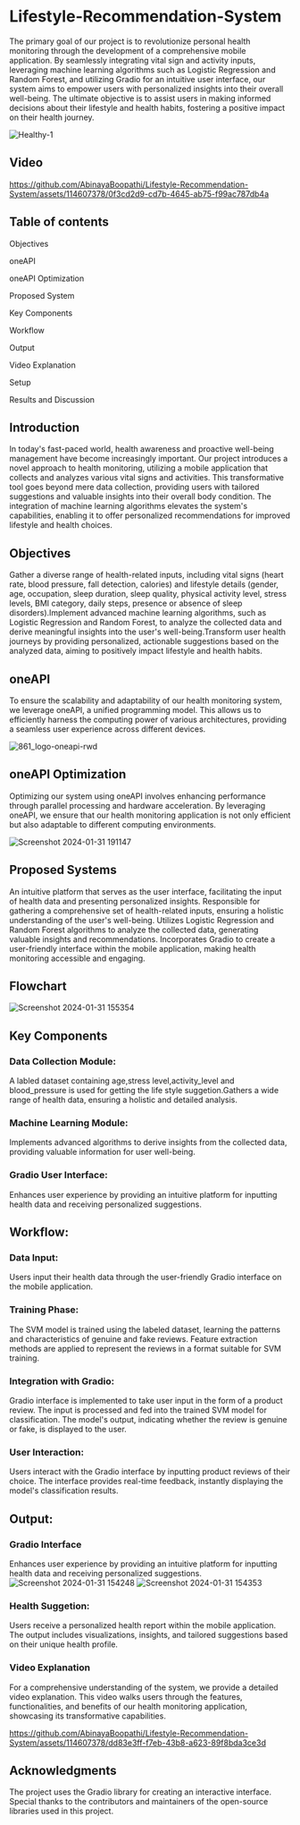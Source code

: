 # Lifestyle-Recommendation-System
The primary goal of our project is to revolutionize personal health monitoring through the development of a comprehensive mobile application. By seamlessly integrating vital sign and activity inputs, leveraging machine learning algorithms such as Logistic Regression and Random Forest, and utilizing Gradio for an intuitive user interface, our system aims to empower users with personalized insights into their overall well-being. The ultimate objective is to assist users in making informed decisions about their lifestyle and health habits, fostering a positive impact on their health journey.

![Healthy-1](https://github.com/AbinayaBoopathi/Lifestyle-Recommendation-System/assets/114607378/44b05e86-20e4-487c-9f12-2cc959f99762)

## Video

https://github.com/AbinayaBoopathi/Lifestyle-Recommendation-System/assets/114607378/0f3cd2d9-cd7b-4645-ab75-f99ac787db4a

## Table of contents

Objectives

oneAPI

oneAPI Optimization

Proposed System

Key Components

Workflow

Output

Video Explanation

Setup

Results and Discussion

## Introduction

In today's fast-paced world, health awareness and proactive well-being management have become increasingly important. Our project introduces a novel approach to health monitoring, utilizing a mobile application that collects and analyzes various vital signs and activities. This transformative tool goes beyond mere data collection, providing users with tailored suggestions and valuable insights into their overall body condition. The integration of machine learning algorithms elevates the system's capabilities, enabling it to offer personalized recommendations for improved lifestyle and health choices.

## Objectives

Gather a diverse range of health-related inputs, including vital signs (heart rate, blood pressure, fall detection, calories) and lifestyle details (gender, age, occupation, sleep duration, sleep quality, physical activity level, stress levels, BMI category, daily steps, presence or absence of sleep disorders).Implement advanced machine learning algorithms, such as Logistic Regression and Random Forest, to analyze the collected data and derive meaningful insights into the user's well-being.Transform user health journeys by providing personalized, actionable suggestions based on the analyzed data, aiming to positively impact lifestyle and health habits.

 ## oneAPI

To ensure the scalability and adaptability of our health monitoring system, we leverage oneAPI, a unified programming model. This allows us to efficiently harness the computing power of various architectures, providing a seamless user experience across different devices.

![861_logo-oneapi-rwd](https://github.com/AbinayaBoopathi/Lifestyle-Recommendation-System/assets/114607378/07c36d5d-60fa-4c5a-9856-2afe86fd4fca)


## oneAPI Optimization

Optimizing our system using oneAPI involves enhancing performance through parallel processing and hardware acceleration. By leveraging oneAPI, we ensure that our health monitoring application is not only efficient but also adaptable to different computing environments.

![Screenshot 2024-01-31 191147](https://github.com/AbinayaBoopathi/Lifestyle-Recommendation-System/assets/114607378/810c54ba-a485-4f33-a998-39d74fe94e99)


## Proposed Systems

An intuitive platform that serves as the user interface, facilitating the input of health data and presenting personalized insights. Responsible for gathering a comprehensive set of health-related inputs, ensuring a holistic understanding of the user's well-being. Utilizes Logistic Regression and Random Forest algorithms to analyze the collected data, generating valuable insights and recommendations. Incorporates Gradio to create a user-friendly interface within the mobile application, making health monitoring accessible and engaging.

## Flowchart

![Screenshot 2024-01-31 155354](https://github.com/AbinayaBoopathi/Lifestyle-Recommendation-System/assets/114607378/eaf72459-402e-45de-8816-ba41e3ce8145)

## Key Components

### Data Collection Module:

A labled dataset containing age,stress level,activity_level and blood_pressure is used for getting the life style suggetion.Gathers a wide range of health data, ensuring a holistic and detailed analysis.

### Machine Learning Module:

Implements advanced algorithms to derive insights from the collected data, providing valuable information for user well-being.

### Gradio User Interface:

Enhances user experience by providing an intuitive platform for inputting health data and receiving personalized suggestions.


## Workflow:

### Data Input:

Users input their health data through the user-friendly Gradio interface on the mobile application.

### Training Phase:

The SVM model is trained using the labeled dataset, learning the patterns and characteristics of genuine and fake reviews.
Feature extraction methods are applied to represent the reviews in a format suitable for SVM training.

### Integration with Gradio:

Gradio interface is implemented to take user input in the form of a product review.
The input is processed and fed into the trained SVM model for classification.
The model's output, indicating whether the review is genuine or fake, is displayed to the user.

### User Interaction:

Users interact with the Gradio interface by inputting product reviews of their choice.
The interface provides real-time feedback, instantly displaying the model's classification results.


## Output:

### Gradio Interface

Enhances user experience by providing an intuitive platform for inputting health data and receiving personalized suggestions.
![Screenshot 2024-01-31 154248](https://github.com/AbinayaBoopathi/Lifestyle-Recommendation-System/assets/114607378/7cfd30a2-4286-4f78-9e28-67f215174056)
![Screenshot 2024-01-31 154353](https://github.com/AbinayaBoopathi/Lifestyle-Recommendation-System/assets/114607378/90d90d34-d677-4ecd-a19d-915aa64050ed)


### Health Suggetion:
Users receive a personalized health report within the mobile application. The output includes visualizations, insights, and tailored suggestions based on their unique health profile.

### Video Explanation

For a comprehensive understanding of the system, we provide a detailed video explanation. This video walks users through the features, functionalities, and benefits of our health monitoring application, showcasing its transformative capabilities.

https://github.com/AbinayaBoopathi/Lifestyle-Recommendation-System/assets/114607378/dd83e3ff-f7eb-43b8-a623-89f8bda3ce3d

## Acknowledgments

The project uses the Gradio library for creating an interactive interface. Special thanks to the contributors and maintainers of the open-source libraries used in this project.
















